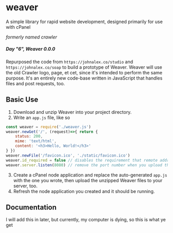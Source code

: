 # weaver
A simple library for rapid website development, designed primarily for use with cPanel

*formerly named crawler*

##### Day "6", Weaver 0.0.0
Repurposed the code from `https://johnalex.co/studio` and `https://johnalex.co/soap` to build a prototype of Weaver.
Weaver will use the old Crawler logo, page, et cet, since it's intended to perform the same purpose.
It's an entirely new code-base written in JavaScript that handles files and post requests, too.

## Basic Use
1. Download and unzip Weaver into your project directory.
2. Write an `app.js` file, like so
```javascript
const weaver = require('./weaver.js')
weaver.newGet('/', (request)=>{ return {
    status: 200,
    mime: 'text/html',
    content: '<h3>Hello, World!</h3>'
} })
weaver.newFile('/favicon.ico', './static/favicon.ico')
weaver.id_required = false // disables the requirement that remote addr exists; useful for local testing
weaver.server.listen(8080) // remove the port number when you upload this code to cPanel
```
3. Create a cPanel node application and replace the auto-generated `app.js` with the one you wrote,
then upload the unzipped Weaver files to your server, too.
4. Refresh the node application you created and it should be running.

## Documentation
I will add this in later, but currently, my computer is dying, so this is what ye get
